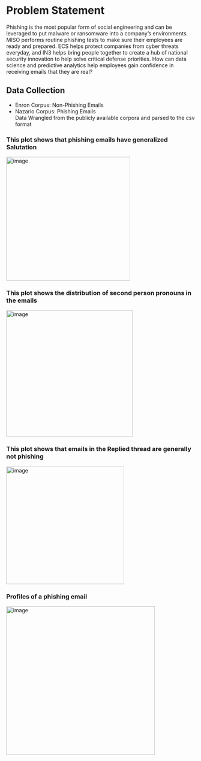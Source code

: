 
<h1> Problem Statement </h1>
  
<body>
Phishing is the most popular form of social engineering and can be leveraged to put malware or ransomware into a company’s environments. MISO performs routine phishing tests to make sure their employees are ready and prepared. ECS helps protect companies from cyber threats everyday, and IN3 helps bring people together to create a hub of national security innovation to help solve critical defense priorities. How can data science and predictive analytics help employees gain confidence in receiving emails that they are real?
 
</body>
<h2> Data Collection </h2>
<ul>
  <li>Enron Corpus: Non-Phishing Emails</li>
  <li>Nazario Corpus: Phishing Emails</li>
  <body> Data Wrangled from the publicly available corpora and parsed to the csv format </body>

  
</ul>
<h3> This plot shows that phishing emails have generalized Salutation  </h3>
<img width="330" alt="image" src="https://user-images.githubusercontent.com/39126672/158035758-efce484c-8b3a-4391-b850-66a5ce3fe925.png">
<h3> This plot shows the distribution of second person pronouns in the emails  </h3>
<img width="337" alt="image" src="https://user-images.githubusercontent.com/39126672/158035773-8c82e7c2-fd71-4595-bfaf-4f0887473431.png">
<h3> This plot shows that emails in the Replied thread are generally not phishing </h3>
<img width="314" alt="image" src="https://user-images.githubusercontent.com/39126672/158035776-30300596-ab83-4f57-bacf-24a9d6c9113b.png">
<h3> Profiles of a phishing email </h3>
<img width="396" alt="image" src="https://user-images.githubusercontent.com/39126672/158035803-a3a3ad3c-ece0-4c02-a8fb-fd1ff918bf54.png">


